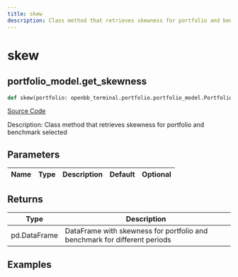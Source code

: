 ```yaml
---
title: skew
description: Class method that retrieves skewness for portfolio and benchmark selected
---
```

# skew

## portfolio_model.get_skewness

```python
def skew(portfolio: openbb_terminal.portfolio.portfolio_model.PortfolioModel) -> DataFrame:
```
[Source Code](https://github.com/OpenBB-finance/OpenBBTerminal/tree/main/openbb_terminal/portfolio/portfolio_model.py#L824)

Description: Class method that retrieves skewness for portfolio and benchmark selected

## Parameters

| Name | Type | Description | Default | Optional |
| ---- | ---- | ----------- | ------- | -------- |

## Returns

| Type | Description |
| ---- | ----------- |
| pd.DataFrame | DataFrame with skewness for portfolio and benchmark for different periods |

## Examples

